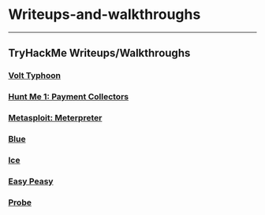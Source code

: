 # Writeups-and-walkthroughs

---

## TryHackMe Writeups/Walkthroughs

### [Volt Typhoon](./Volt-Typhoon-THM.md)
### [Hunt Me 1: Payment Collectors](./Hunt_Me_I.md)
### [Metasploit: Meterpreter](./Metasploit-Meterpreter.md)
### [Blue](./blue.md)
### [Ice](./Ice.md)
### [Easy Peasy](./easy-peasy.md)
### [Probe](./probe.md)
